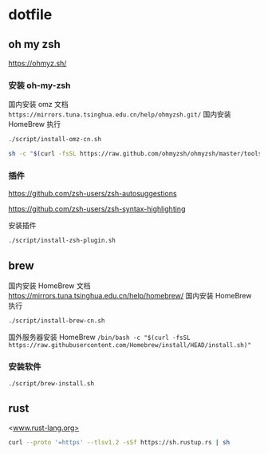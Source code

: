 # dotfile

## oh my zsh

<https://ohmyz.sh/>

### 安装 oh-my-zsh

国内安装 omz 文档 `https://mirrors.tuna.tsinghua.edu.cn/help/ohmyzsh.git/`
国内安装 HomeBrew 执行

```bash
./script/install-omz-cn.sh
```

```bash
sh -c "$(curl -fsSL https://raw.github.com/ohmyzsh/ohmyzsh/master/tools/install.sh)"
```

### 插件

<https://github.com/zsh-users/zsh-autosuggestions>

<https://github.com/zsh-users/zsh-syntax-highlighting>

安装插件

```bash
./script/install-zsh-plugin.sh
```

## brew

国内安装 HomeBrew 文档 <https://mirrors.tuna.tsinghua.edu.cn/help/homebrew/>
国内安装 HomeBrew 执行

```bash
./script/install-brew-cn.sh
```

国外服务器安装 HomeBrew
`/bin/bash -c "$(curl -fsSL https://raw.githubusercontent.com/Homebrew/install/HEAD/install.sh)"`

### 安装软件

```bash
./script/brew-install.sh
```

## rust

<www.rust-lang.org>

```bash
curl --proto '=https' --tlsv1.2 -sSf https://sh.rustup.rs | sh
```
